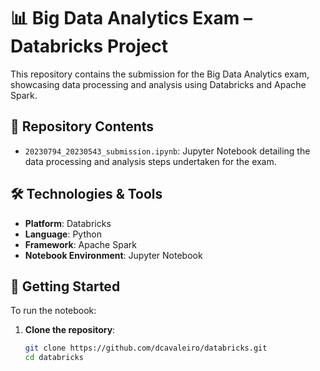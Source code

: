 # 📊 Big Data Analytics Exam – Databricks Project

This repository contains the submission for the Big Data Analytics exam, showcasing data processing and analysis using Databricks and Apache Spark.

## 📁 Repository Contents

- `20230794_20230543_submission.ipynb`: Jupyter Notebook detailing the data processing and analysis steps undertaken for the exam.

## 🛠️ Technologies & Tools

- **Platform**: Databricks
- **Language**: Python
- **Framework**: Apache Spark
- **Notebook Environment**: Jupyter Notebook

## 🚀 Getting Started

To run the notebook:

1. **Clone the repository**:
   ```bash
   git clone https://github.com/dcavaleiro/databricks.git
   cd databricks
